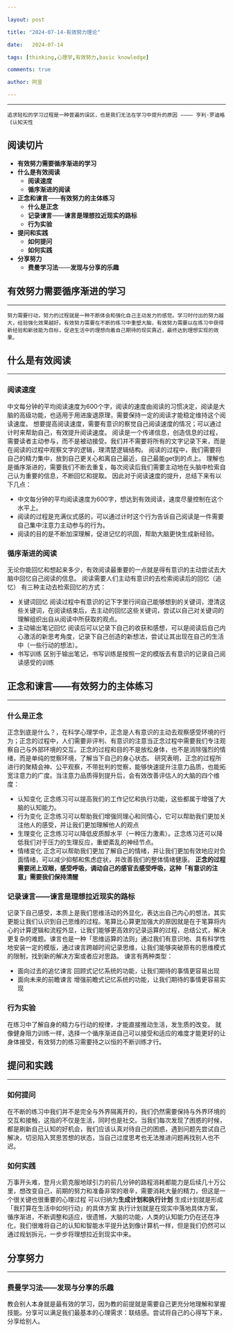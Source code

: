 ```yaml
---

layout: post

title: "2024-07-14-有效努力理论"

date:   2024-07-14

tags: [thinking,心理学,有效努力,basic knowledge]

comments: true

author: 阿昱

---
```

---
`追求轻松的学习过程是一种普遍的误区，也是我们无法在学习中提升的原因 ———— 亨利·罗迪格 《认知天性`

## 阅读切片

- **有效努力需要循序渐进的学习**
 - **什么是有效阅读**
	 - **阅读速度**
	 - **循序渐进的阅读**
 - **正念和谏言**——**有效努力的主体练习**
	 - **什么是正念**
	 - **记录谏言**——**谏言是理想拉近现实的路标**
	 - **行为实验**
 - **提问和实践**
	 - **如何提问**
	 - **如何实践**
 - **分享努力**
	 - **费曼学习法**——**发现与分享的乐趣**

## **有效努力需要循序渐进的学习**
---
	努力需要行动，努力的过程就是一种不断体会和强化自己主动发力的感觉。学习时付出的努力越大，经验强化效果越好。有效努力需要在不断的练习中重塑大脑，有效努力需要以在练习中获得新经验和新技能为目标，促进生活中的理想向着自己期待的现实靠近，最终达到理想实现的效果。
## **什么是有效阅读**
---
### **阅读速度**
中文每分钟的平均阅读速度为600个字，阅读的速度由阅读的习惯决定，阅读是大脑的高级功能，也适用于用进废退原理，需要保持一定的阅读才能稳定维持这个阅读速度。
想要提高阅读速度，需要有意识的察觉自己阅读速度的情况；可以通过计时来帮助自己，有效提升阅读速度。
阅读是一个传递信息，创造信息的过程，需要读者主动参与，而不是被动接受。我们并不需要将所有的文字记录下来，而是在阅读的过程中观察文字的逻辑，理清楚逻辑结构。
阅读的过程中，我们需要将自己的精力集中，放到自己更关心和离自己最近，自己最能get到的点上。
理解也是循序渐进的，需要我们不断去重复，每次阅读后我们需要主动地在头脑中检索自己认为重要的信息，不断回忆和提取。
因此对于阅读速度的提升，总结下来有以下几点：
- 中文每分钟的平均阅读速度为600字，想达到有效阅读，速度尽量控制在这个水平上。
- 阅读的过程是充满仪式感的，可以通过计时这个行为告诉自己阅读是一件需要自己集中注意力主动参与的行为。
- 阅读的目的是不断加深理解，促进记忆的巩固，帮助大脑更快生成新经验。
### **循序渐进的阅读**
无论你能回忆和想起来多少，有效阅读最重要的一点就是得有意识的主动尝试去大脑中回忆自己阅读的信息。
阅读需要人们主动有意识的去检索阅读后的回忆（追忆）
有三种主动去检索回忆的方式：
- 关键词回忆
	阅读过程中有意识的记下字里行间自己能够想到的关键词，澄清这些关键词，在阅读结束后，去主动的回忆这些关键词，尝试以自己对关键词的理解组织出自从阅读中所获取的观点。
- 主动输出笔记回忆
	阅读后可以记录下自己的收获和感想，可以是阅读后自己内心激活的新思考角度，记录下自己创造的新想法，尝试让其出现在自己的生活中（一些行动的想法）。
- 书写训练
	区别于输出笔记，书写训练是按照一定的模版去有意识的记录自己阅读感受的训练

## **正念和谏言**——**有效努力的主体练习**
---
### **什么是正念**
正念到底是什么？，在科学心理学中，正念是人有意识的主动去观察感受环境的行为；正念的过程中，人们需要非评判、有意识的注意当正念过程中需要我们专注观察自己与外部环境的交互。正念的过程和目的不是放松身体，也不是消除强烈的情绪，而是单纯的觉察环境，了解当下自己的身心状态。
研究表明，正念的过程所进行的聚精会神、公平观察，不带批判的觉察，能够快速提升注意力品质，也能拓宽注意力的广度。当注意力品质得到提升后，会有效改善评估人的大脑的四个维度：
- 认知变化
	正念练习可以提高我们的工作记忆和执行功能，这些都属于增强了大脑的认知能力。
- 行为变化
	正念练习可以帮助我们增强同理心和同情心，它可以帮助我们更加关注他人的感受，并让我们更加理解他人的观点
- 生理变化
	正念练习可以降低皮质醇水平（一种压力激素）。正念练习还可以降低我们对于压力的生理反应，重塑紊乱的神经节点。
- 情绪变化
	正念可以帮助我们更加了解自己的情绪，并让我们更加有效地应对负面情绪，可以减少抑郁和焦虑症状，并改善我们的整体情绪健康。
**正念的过程需要闭上双眼，感受呼吸，调动自己的感官去感受呼吸，这种「有意识的注意」需要我们保持清醒**
### **记录谏言**——**谏言是理想拉近现实的路标**
记录下自己感受，本质上是我们思维活动的外显化，表达出自己内心的想法，其实更能让我们认识到自己思维的过程。笔算比心算更加强大的原因就是在于笔算将内心的计算逻辑和流程外显，让我们能够更高效的记录运算的过程，总结公式，解决更复杂的难题。谏言也是一种「思维运算的法则」通过我们有意识地、具有科学性地安装一定的模版，通过谏言跨越时间记录思维，让我们能够突破原有的思维模式的限制，找到新的解决方案或者应对思路。
谏言有两种类型：
- 面向过去的追忆谏言
	回顾式记忆系统的功能，让我们期待的事情更容易出现
- 面向未来的前瞻谏言
	增强前瞻式记忆系统的功能，让我们期待的事情更容易实现

### **行为实验**
在练习中了解自身的精力与行动的规律，才能直接推动生活，发生质的改变。
就像健身阻力训练一样，选择一个循序渐进自己可以接受和适应的难度才能更好的让身体接受，有效努力的练习需要持之以恒的不断训练才行。

## **提问和实践**
---
### **如何提问**
在不断的练习中我们并不是完全与外界隔离开的，我们仍然需要保持与外界环境的交互和接触，这指的不仅是生活，同时也是社交。当我们每次发现了困惑的时候，都是刷新自己认知的好机会，我们应该认真对待自己的困惑，遇到问题先尝试自己解决，切忌陷入冥思苦想的状态，当自己过度思考也无法推进问题再找别人也不迟。
### **如何实践**
万事开头难，登月火箭克服地球引力的前几分钟的路程消耗都能力是后续几十万公里，想改变自己，前期的努力和准备非常的艰辛，需要消耗大量的精力，但这是一个很关键也很重要的心理过程
可以归纳为**生成计划和执行计划**
生成计划就是形成「我打算在生活中如何行动」的具体方案
执行计划就是在现实中落地具体方案，循序渐进，不断调整和适应，很遗憾，大脑的功能，人类的认知能力仍在还在净化，我们很难将自己的认知和智能水平提升达到像计算机一样，但是我们仍然可以通过规划拆元，一步步将理想拉近到现实中来。
## **分享努力**
---
### **费曼学习法**——**发现与分享的乐趣**
教会别人本身就是最有效的学习，因为教的前提就是需要自己更充分地理解和掌握技能。分享可以满足我们最基本的心理需求：联结感。尝试将自己的心得写下来，分享给别人。